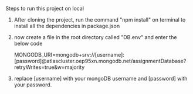 Steps to run this project on local
1. After cloning the project, run the command "npm install" on terminal to install all the dependencies in package.json
2. now create a file in the root directory called "DB.env" and enter the below code

   MONGODB_URI=mongodb+srv://[username]:[password]@atlascluster.oep95xn.mongodb.net/assignmentDatabase?retryWrites=true&w=majority

3. replace [username] with your mongoDB username and [password] with your password.
